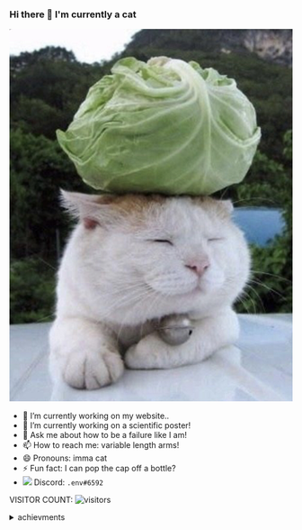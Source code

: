 ### Hi there 👋 I'm currently a cat
![Wallpaper](cat.jpg)
- 🔭 I’m currently working on my website..
- 🌱 I’m currently working on a scientific poster!
- 💬 Ask me about how to be a failure like I am!
- 📫 How to reach me: variable length arms!
- 😄 Pronouns: imma cat
- ⚡ Fun fact: I can pop the cap off a bottle?
- <img width=24 src="https://emoji.gg/assets/emoji/9738-discord-ico.png" /> Discord: `.env#6592`

VISITOR COUNT:
![visitors](https://visitor-badge.laobi.icu/badge?page_id=leocabbage2008.visitor-badge)
<details>
  <summary>achievments</summary>
  
</details>
